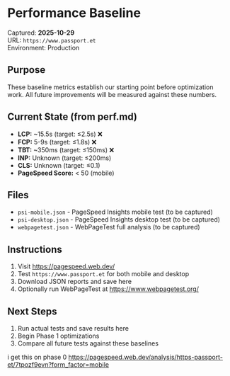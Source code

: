 # Performance Baseline

Captured: **2025-10-29**  
URL: `https://www.passport.et`  
Environment: Production

## Purpose

These baseline metrics establish our starting point before optimization work. All future improvements will be measured against these numbers.

## Current State (from perf.md)

- **LCP:** ~15.5s (target: ≤2.5s) ❌
- **FCP:** 5-9s (target: ≤1.8s) ❌
- **TBT:** ~350ms (target: ≤150ms) ❌
- **INP:** Unknown (target: ≤200ms)
- **CLS:** Unknown (target: ≤0.1)
- **PageSpeed Score:** < 50 (mobile)

## Files

- `psi-mobile.json` - PageSpeed Insights mobile test (to be captured)
- `psi-desktop.json` - PageSpeed Insights desktop test (to be captured)
- `webpagetest.json` - WebPageTest full analysis (to be captured)

## Instructions

1. Visit https://pagespeed.web.dev/
2. Test `https://www.passport.et` for both mobile and desktop
3. Download JSON reports and save here
4. Optionally run WebPageTest at https://www.webpagetest.org/

## Next Steps

1. Run actual tests and save results here
2. Begin Phase 1 optimizations
3. Compare all future tests against these baselines

i get this on phase 0 https://pagespeed.web.dev/analysis/https-passport-et/7tpozf9evn?form_factor=mobile